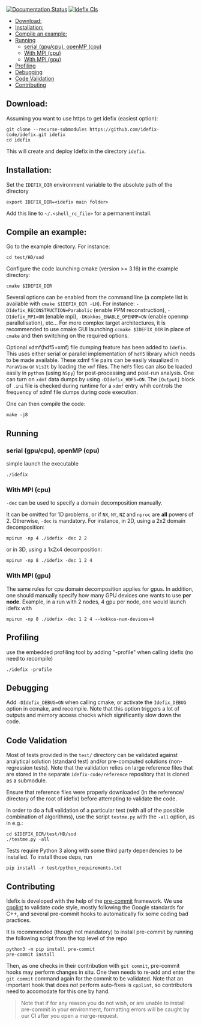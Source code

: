 [![Documentation Status](https://readthedocs.org/projects/idefix/badge/?version=latest)](https://idefix.readthedocs.io/en/latest/?badge=latest)
[![Idefix CIs](https://github.com/idefix-code/idefix/actions/workflows/idefix-ci.yml/badge.svg?branch=master)](https://github.com/idefix-code/idefix/actions/workflows/idefix-ci.yml)

<!-- toc -->

- [Download:](#download)
- [Installation:](#installation)
- [Compile an example:](#compile-an-example)
- [Running](#running)
  * [serial (gpu/cpu), openMP (cpu)](#serial-gpucpu-openmp-cpu)
  * [With MPI (cpu)](#with-mpi-cpu)
  * [With MPI (gpu)](#with-mpi-gpu)
- [Profiling](#profiling)
- [Debugging](#debugging)
- [Code Validation](#code-validation)
- [Contributing](#contributing)

<!-- tocstop -->

Download:
---------

Assuming you want to use https to get idefix (easiest option):

```shell
git clone --recurse-submodules https://github.com/idefix-code/idefix.git idefix
cd idefix
```

This will create and deploy Idefix in the directory `idefix`.

Installation:
-------------

Set the `IDEFIX_DIR` environment variable to the absolute path of the directory

```shell
export IDEFIX_DIR=<idefix main folder>
```

Add this line to `~/.<shell_rc_file>` for a permanent install.


Compile an example:
-------------------
Go to the example directory.
For instance:

```shell
cd test/HD/sod
```

Configure the code launching cmake (version >= 3.16) in the example directory:

```shell
cmake $IDEFIX_DIR
```

Several options can be enabled from the command line (a complete list is available with `cmake $IDEFIX_DIR -LH`). For instance: `-DIdefix_RECONSTRUCTION=Parabolic` (enable PPM reconstruction), `-DIdefix_MPI=ON` (enable mpi), `-DKokkos_ENABLE_OPENMP=ON` (enable openmp parallelisation), etc... For more complex target architectures, it is recommended to use cmake GUI launching `ccmake $IDEFIX_DIR` in place of `cmake` and then switching on the required options.

Optional xdmf(hdf5+xmf) file dumping feature has been added to `Idefix`. This uses either serial or parallel implementation of `hdf5` library which needs to be made available. These xdmf file pairs can be easily visualized in `ParaView` or `VisIt` by loading the `xmf` files. The `hdf5` files can also be loaded easily in `python` (using `h5py`) for post-processing and post-run analysis. One can turn on `xdmf` data dumps by using `-DIdefix_HDF5=ON`. The `[Output]` block of `.ini` file is checked during runtime for a `xdmf` entry whih controls the frequency of xdmf file dumps during code execution.
<!-- TODO: HDF5 Chunking and Compression filters -->

One can then compile the code:

```shell
make -j8
```

Running
-------------------
### serial (gpu/cpu), openMP (cpu)
simple launch the executable

```shell
./idefix
```

### With MPI (cpu)
`-dec` can be used to specify a domain decomposition manually.

It can be omitted for 1D problems, or if `NX`, `NY`, `NZ` and `nproc` are **all** powers of 2.
Otherwise, `-dec` is mandatory. For instance, in 2D, using a 2x2 domain decomposition:

```shell
mpirun -np 4 ./idefix -dec 2 2
```

or in 3D, using a 1x2x4 decomposition:

```shell
mpirun -np 8 ./idefix -dec 1 2 4
```

### With MPI (gpu)
The same rules for cpu domain decomposition applies for gpus. In addition, one should manually specify how many GPU devices one wants to use **per node**. Example, in a run with 2 nodes, 4 gpu per node, one would launch idefix with

```shell
mpirun -np 8 ./idefix -dec 1 2 4 --kokkos-num-devices=4
```

Profiling
-------------------
use the embedded profiling tool by adding "-profile" when calling idefix (no need to recompile)

```shell
./idefix -profile
```

Debugging
-------------------
Add `-DIdefix_DEBUG=ON` when calling cmake, or activate the `Idefix_DEBUG` option in ccmake, and recompile.
Note that this option triggers a lot of outputs and memory access checks which significantly slow down the code.

Code Validation
---------------

Most of tests provided in the `test/` directory can be validated against analytical solution (standard test)
and/or pre-computed solutions (non-regression tests). Note that the validation relies on large reference
files that are stored in the separate `idefix-code/reference` repository that is cloned as a submodule.

Ensure that reference files
were properly downloaded (in the reference/ directory of the root of idefix) before attempting to validate the code.

In order to do a full validation of a particular test
(with all of the possible combination of algorithms), use the script `testme.py`
with the `-all` option, as in e.g.:
```shell
cd $IDEFIX_DIR/test/HD/sod
./testme.py -all
```

Tests require Python 3 along with some third party dependencies to be installed.
To install those deps, run
```shell
pip install -r test/python_requirements.txt
```

Contributing
-------------------
Idefix is developed with the help of the [pre-commit](https://pre-commit.com) framework.
We use [cpplint](https://en.wikipedia.org/wiki/Cpplint) to validate code style, mostly
following the Google standards for C++, and several pre-commit hooks to automatically fix
some coding bad practices.

It is recommended (though not mandatory) to install pre-commit by running the following
script from the top level of the repo
```shell
python3 -m pip install pre-commit
pre-commit install
```

Then, as one checks in their contribution with `git commit`, pre-commit hooks may perform
changes in situ. One then needs to re-add and enter the `git commit` command again for the
commit to be validated.
Note that an important hook that does _not_ perform auto-fixes is `cpplint`, so contributors
need to accomodate for this one by hand.

> Note that if for any reason you do not wish, or are unable to install pre-commit in your
> environment, formatting errors will be caught by our CI after you open a merge-request.
